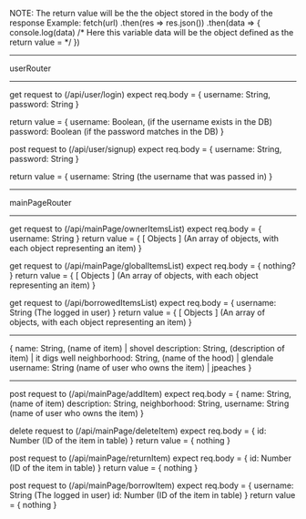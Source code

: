 NOTE: The return value will be the the object stored in the body of the response
Example:
  fetch(url)
    .then(res => res.json())
    .then(data => {
      console.log(data)
      /*
      Here this variable data will be the object defined
      as the return value = 
      */
    })
___________________

userRouter
___________________

get request to (/api/user/login)
  expect req.body =  {
    username: String,
    password: String
  }

  return value = {
    username: Boolean, (if the username exists in the DB)
    password: Boolean  (if the password matches in the DB)
  }

post request to (/api/user/signup)
  expect req.body =  {
    username: String,
    password: String
  }

  return value = {
    username: String (the username that was passed in)
  }
__________________

mainPageRouter
__________________

get request to (/api/mainPage/ownerItemsList)
  expect req.body = {
    username: String
  }
  return value = {
    [ Objects ]   (An array of objects, with each object representing an item)
  }

get request to (/api/mainPage/globalItemsList)
  expect req.body = {
    nothing?
  }
  return value = {
    [ Objects ]   (An array of objects, with each object representing an item)
  }

get request to (/api/borrowedItemsList)
  expect req.body = {
    username: String   (The logged in user)
  }
  return value = {
    [ Objects ]   (An array of objects, with each object representing an item)
  }

__________________

{
  name: String, (name of item) | shovel
  description: String, (description of item) | it digs well
  neighborhood: String, (name of the hood) | glendale
  username: String (name of user who owns the item) | jpeaches
}
__________________

post request to (/api/mainPage/addItem)
  expect req.body = {
    name: String, (name of item)
    description: String,
    neighborhood: String,
    username: String (name of user who owns the item)
  }
  
delete request to (/api/mainPage/deleteItem)
  expect req.body = {
    id: Number (ID of the item in table)
  }
  return value = {
    nothing
  }


post request to (/api/mainPage/returnItem)
  expect req.body = {
    id: Number (ID of the item in table)
  }
  return value = {
    nothing
  }

post request to (/api/mainPage/borrowItem)
  expect req.body = {
    username: String (The logged in user)
    id: Number (ID of the item in table)
  }
  return value = {
    nothing
  }

